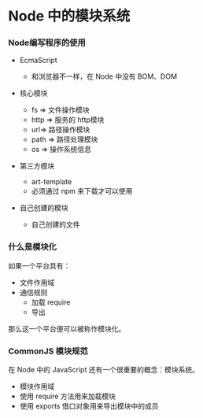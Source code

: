 # Node 中的模块系统

### Node编写程序的使用

+ EcmaScript
	
	- 和浏览器不一样，在 Node 中没有 BOM、DOM
	
+ 核心模块
	- fs => 文件操作模块
	- http => 服务的 http模块
	- url=> 路径操作模块
	- path => 路径处理模块
	- os => 操作系统信息

+ 第三方模块
	- art-template
	- 必须通过 npm 来下载才可以使用

+ 自己创建的模块
	
	- 自己创建的文件
	
	

### 什么是模块化

如果一个平台具有：

+ 文件作用域
+ 通信规则
	- 加载 require
	- 导出 

那么这一个平台便可以被称作模块化。



### CommonJS 模块规范
在 Node 中的 JavaScript 还有一个很重要的概念：模块系统。

+ 模块作用域
+ 使用 require 方法用来加载模块
+ 使用 exports 借口对象用来导出模块中的成员